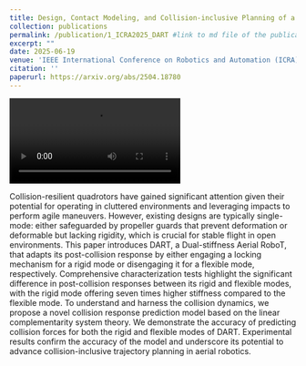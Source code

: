 ```yaml
---
title: Design, Contact Modeling, and Collision-inclusive Planning of a Dual-stiffness Aerial RoboT (DART)
collection: publications
permalink: /publication/1_ICRA2025_DART #link to md file of the publication
excerpt: ""
date: 2025-06-19
venue: 'IEEE International Conference on Robotics and Automation (ICRA)'
citation: ''
paperurl: https://arxiv.org/abs/2504.18780 
---
```

<!-- Add video file here  -->
<video controls src="/images/ICRA2025_DART/icra2025_final.mp4" style="max-width: 730px;" title="Title"> </video>

<!-- Add abstract here -->
Collision-resilient quadrotors have gained significant attention given their potential for operating in cluttered environments and leveraging impacts to perform agile maneuvers. However, existing designs are typically single-mode: either safeguarded by propeller guards that prevent deformation or deformable but lacking rigidity, which is crucial for stable flight in open environments. This paper introduces DART, a Dual-stiffness Aerial RoboT, that adapts its  post-collision response by either engaging a locking mechanism for a rigid mode or disengaging it for a flexible mode, respectively. Comprehensive characterization tests highlight the significant difference in post-collision responses between its rigid and flexible modes, with the rigid mode offering seven times higher stiffness compared to the flexible mode. To understand and harness the collision dynamics, we propose a novel collision response prediction model based on the linear complementarity system theory. We demonstrate the accuracy of predicting collision forces
for both the rigid and flexible modes of DART. Experimental results confirm the accuracy of the model and underscore its potential to advance collision-inclusive trajectory planning in aerial robotics.

<!-- Abstract ends here -->

